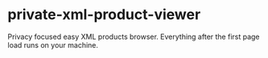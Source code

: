 # private-xml-product-viewer
Privacy focused easy XML products browser. Everything after the first page load runs on your machine.
